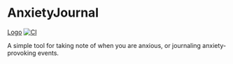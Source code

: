 # AnxietyJournal
[Logo](https://github.com/F0903/AnxietyJournal/blob/master/.github/media/AnxietyJournal%20Logo.png)
[![CI](https://github.com/F0903/AnxietyJournal/actions/workflows/main.yml/badge.svg)](https://github.com/F0903/AnxietyJournal/actions/workflows/main.yml)

A simple tool for taking note of when you are anxious, or journaling anxiety-provoking events.
